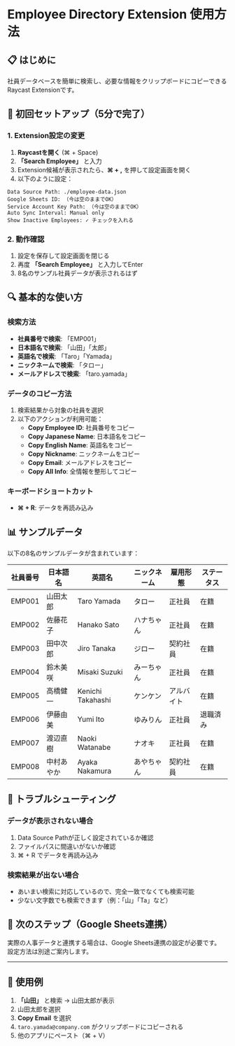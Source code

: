 # Employee Directory Extension 使用方法

## 📋 はじめに

社員データベースを簡単に検索し、必要な情報をクリップボードにコピーできるRaycast Extensionです。

## 🚀 初回セットアップ（5分で完了）

### 1. Extension設定の変更

1. **Raycastを開く** (⌘ + Space)
2. **「Search Employee」** と入力
3. Extension候補が表示されたら、**⌘ + ,** を押して設定画面を開く
4. 以下のように設定：

```
Data Source Path: ./employee-data.json
Google Sheets ID: （今は空のままでOK）
Service Account Key Path: （今は空のままでOK）
Auto Sync Interval: Manual only
Show Inactive Employees: ✓ チェックを入れる
```

### 2. 動作確認

1. 設定を保存して設定画面を閉じる
2. 再度 **「Search Employee」** と入力してEnter
3. 8名のサンプル社員データが表示されるはず

## 🔍 基本的な使い方

### 検索方法
- **社員番号で検索**: 「EMP001」
- **日本語名で検索**: 「山田」「太郎」
- **英語名で検索**: 「Taro」「Yamada」
- **ニックネームで検索**: 「タロー」
- **メールアドレスで検索**: 「taro.yamada」

### データのコピー方法

1. 検索結果から対象の社員を選択
2. 以下のアクションが利用可能：
   - **Copy Employee ID**: 社員番号をコピー
   - **Copy Japanese Name**: 日本語名をコピー
   - **Copy English Name**: 英語名をコピー
   - **Copy Nickname**: ニックネームをコピー
   - **Copy Email**: メールアドレスをコピー
   - **Copy All Info**: 全情報を整形してコピー

### キーボードショートカット
- **⌘ + R**: データを再読み込み

## 📊 サンプルデータ

以下の8名のサンプルデータが含まれています：

| 社員番号 | 日本語名 | 英語名 | ニックネーム | 雇用形態 | ステータス |
|---------|---------|---------|-------------|---------|-----------|
| EMP001 | 山田太郎 | Taro Yamada | タロー | 正社員 | 在籍 |
| EMP002 | 佐藤花子 | Hanako Sato | ハナちゃん | 正社員 | 在籍 |
| EMP003 | 田中次郎 | Jiro Tanaka | ジロー | 契約社員 | 在籍 |
| EMP004 | 鈴木美咲 | Misaki Suzuki | みーちゃん | 正社員 | 在籍 |
| EMP005 | 高橋健一 | Kenichi Takahashi | ケンケン | アルバイト | 在籍 |
| EMP006 | 伊藤由美 | Yumi Ito | ゆみりん | 正社員 | 退職済み |
| EMP007 | 渡辺直樹 | Naoki Watanabe | ナオキ | 正社員 | 在籍 |
| EMP008 | 中村あやか | Ayaka Nakamura | あやちゃん | 契約社員 | 在籍 |

## 🔧 トラブルシューティング

### データが表示されない場合
1. Data Source Pathが正しく設定されているか確認
2. ファイルパスに間違いがないか確認
3. ⌘ + R でデータを再読み込み

### 検索結果が出ない場合
- あいまい検索に対応しているので、完全一致でなくても検索可能
- 少ない文字数でも検索できます（例：「山」「Ta」など）

## 📝 次のステップ（Google Sheets連携）

実際の人事データと連携する場合は、Google Sheets連携の設定が必要です。
設定方法は別途ご案内します。

---

## 🎯 使用例

1. **「山田」** と検索 → 山田太郎が表示
2. 山田太郎を選択
3. **Copy Email** を選択
4. `taro.yamada@company.com` がクリップボードにコピーされる
5. 他のアプリにペースト（⌘ + V）